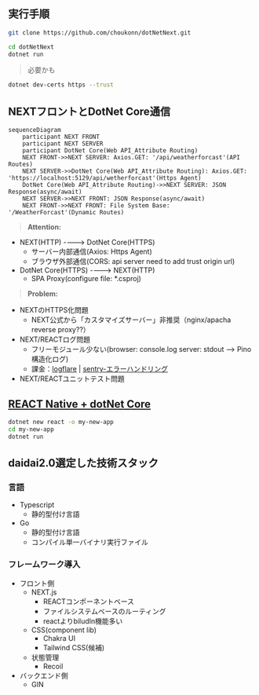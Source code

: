 ## 実行手順

```bash
git clone https://github.com/choukonn/dotNetNext.git
```

```bash
cd dotNetNext
dotnet run
```
> 必要かも
```bash
dotnet dev-certs https --trust
```

## NEXTフロントとDotNet Core通信

```mermaid
sequenceDiagram
    participant NEXT FRONT
    participant NEXT SERVER
    participant DotNet Core(Web API_Attribute Routing)
    NEXT FRONT->>NEXT SERVER: Axios.GET: '/api/weatherforcast'(API Routes)
    NEXT SERVER->>DotNet Core(Web API_Attribute Routing): Axios.GET: 'https://localhost:5129/api/wetherforcast'(Https Agent)
    DotNet Core(Web API_Attribute Routing)->>NEXT SERVER: JSON Response(async/await)
    NEXT SERVER->>NEXT FRONT: JSON Response(async/await)
    NEXT FRONT->>NEXT FRONT: File System Base: '/WeatherForcast'(Dynamic Routes)
```

> **Attention:**

- NEXT(HTTP) ----> DotNet Core(HTTPS)
    - サーバー内部通信(Axios: Https Agent)
    - ブラウザ外部通信(CORS: api server need to add trust origin url)
- DotNet Core(HTTPS) ----> NEXT(HTTP)
    - SPA Proxy(configure file: *.csproj)

> **Problem:**

- NEXTのHTTPS化問題
    - NEXT公式から「カスタマイズサーバー」非推奨（nginx/apacha reverse proxy??）
- NEXT/REACTログ問題
    - フリーモジュール少ない(browser: console.log server: stdout --> Pino構造化ログ)
    - 課金：[logflare](https://logflare.app/pricing)   |  [sentry-エラーハンドリング](https://sentry.io/pricing/)
- NEXT/REACTユニットテスト問題

## [REACT Native + dotNet Core](https://docs.microsoft.com/en-us/aspnet/core/client-side/spa/react?view=aspnetcore-6.0&tabs=visual-studio)

```bash
dotnet new react -o my-new-app
cd my-new-app
dotnet run
```


## daidai2.0選定した技術スタック

### 言語

- Typescript
    - 静的型付け言語
- Go
    - 静的型付け言語
    - コンパイル単一バイナリ実行ファイル

### フレームワーク導入

- フロント側
    - NEXT.js
        - REACTコンポーネントベース
        - ファイルシステムベースのルーティング
        - reactよりbiludIn機能多い
    - CSS(component lib)
        - Chakra UI
        - Tailwind CSS(候補)
    - 状態管理
        - Recoil
- バックエンド側
    - GIN